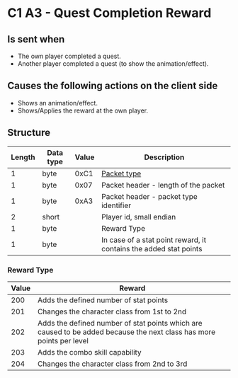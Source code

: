 ﻿# C1 A3 - Quest Completion Reward

## Is sent when ##
  * The own player completed a quest.
  * Another player completed a quest (to show the animation/effect).


## Causes the following actions on the client side ##
  * Shows an animation/effect.
  * Shows/Applies the reward at the own player.


## Structure ##

|  Length  | Data type | Value | Description |
|----------|---------|-------------|---------|
| 1 | byte | 0xC1    | [Packet type](PacketTypes.md) |
| 1 | byte | 0x07    | Packet header - length of the packet |
| 1 | byte | 0xA3    | Packet header - packet type identifier |
| 2 | short |        | Player id, small endian |
| 1 | byte |         | Reward Type |
| 1 | byte |         | In case of a stat point reward, it contains the added stat points |


### Reward Type

| Value | Reward |
|-------|------------|
|  200  | Adds the defined number of stat points |
|  201  | Changes the character class from 1st to 2nd |
|  202  | Adds the defined number of stat points which are caused to be added because the next class has more points per level |
|  203  | Adds the combo skill capability |
|  204  | Changes the character class from 2nd to 3rd |
